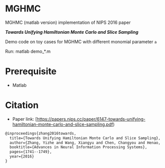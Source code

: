 # MGHMC
MGHMC (matlab version) implementation of NIPS 2016 paper


***Towards Unifying Hamiltonian Monte Carlo and Slice Sampling***


Demo code on toy cases for MGHMC with different monomial parameter `a`

Run: matlab demo_*.m

# Prerequisite

* Matlab


# Citation
* Paper link: [https://papers.nips.cc/paper/6147-towards-unifying-hamiltonian-monte-carlo-and-slice-sampling.pdf)

```latex
@inproceedings{zhang2016towards,
  title={Towards Unifying Hamiltonian Monte Carlo and Slice Sampling},
  author={Zhang, Yizhe and Wang, Xiangyu and Chen, Changyou and Henao, Ricardo and Fan, Kai and Carin, Lawrence},
  booktitle={Advances in Neural Information Processing Systems},
  pages={1741--1749},
  year={2016}
}
```

